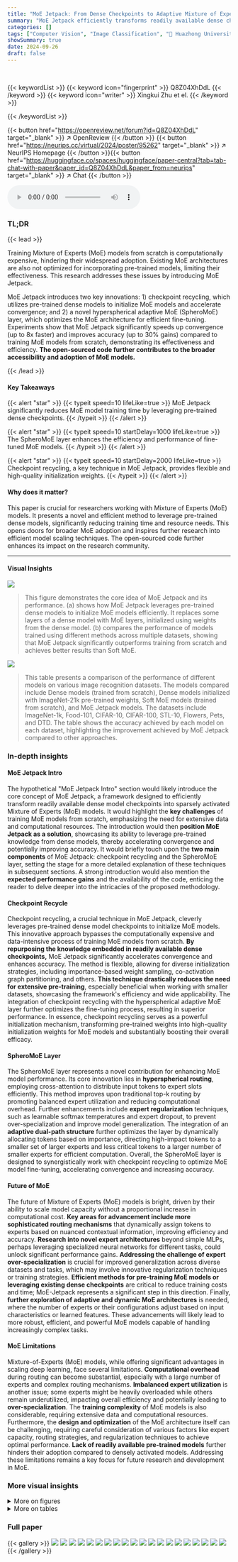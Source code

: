 ```yaml
---
title: "MoE Jetpack: From Dense Checkpoints to Adaptive Mixture of Experts for Vision Tasks"
summary: "MoE Jetpack efficiently transforms readily available dense checkpoints into high-performing MoE models, drastically accelerating convergence and improving accuracy."
categories: []
tags: ["Computer Vision", "Image Classification", "🏢 Huazhong University of Science and Technology",]
showSummary: true
date: 2024-09-26
draft: false
---
```


<br>

{{< keywordList >}}
{{< keyword icon="fingerprint" >}} Q8Z04XhDdL {{< /keyword >}}
{{< keyword icon="writer" >}} Xingkui Zhu et el. {{< /keyword >}}
 
{{< /keywordList >}}

{{< button href="https://openreview.net/forum?id=Q8Z04XhDdL" target="_blank" >}}
↗ OpenReview
{{< /button >}}
{{< button href="https://neurips.cc/virtual/2024/poster/95262" target="_blank" >}}
↗ NeurIPS Homepage
{{< /button >}}{{< button href="https://huggingface.co/spaces/huggingface/paper-central?tab=tab-chat-with-paper&paper_id=Q8Z04XhDdL&paper_from=neurips" target="_blank" >}}
↗ Chat
{{< /button >}}



<audio controls>
    <source src="https://ai-paper-reviewer.com/Q8Z04XhDdL/podcast.wav" type="audio/wav">
    Your browser does not support the audio element.
</audio>


### TL;DR


{{< lead >}}

Training Mixture of Experts (MoE) models from scratch is computationally expensive, hindering their widespread adoption.  Existing MoE architectures are also not optimized for incorporating pre-trained models, limiting their effectiveness. This research addresses these issues by introducing MoE Jetpack.



MoE Jetpack introduces two key innovations: 1) checkpoint recycling, which utilizes pre-trained dense models to initialize MoE models and accelerate convergence; and 2) a novel hyperspherical adaptive MoE (SpheroMoE) layer, which optimizes the MoE architecture for efficient fine-tuning.  Experiments show that MoE Jetpack significantly speeds up convergence (up to 8x faster) and improves accuracy (up to 30% gains) compared to training MoE models from scratch, demonstrating its effectiveness and efficiency. **The open-sourced code further contributes to the broader accessibility and adoption of MoE models.**

{{< /lead >}}


#### Key Takeaways

{{< alert "star" >}}
{{< typeit speed=10 lifeLike=true >}} MoE Jetpack significantly reduces MoE model training time by leveraging pre-trained dense checkpoints. {{< /typeit >}}
{{< /alert >}}

{{< alert "star" >}}
{{< typeit speed=10 startDelay=1000 lifeLike=true >}} The SpheroMoE layer enhances the efficiency and performance of fine-tuned MoE models. {{< /typeit >}}
{{< /alert >}}

{{< alert "star" >}}
{{< typeit speed=10 startDelay=2000 lifeLike=true >}} Checkpoint recycling, a key technique in MoE Jetpack, provides flexible and high-quality initialization weights. {{< /typeit >}}
{{< /alert >}}

#### Why does it matter?
This paper is crucial for researchers working with Mixture of Experts (MoE) models.  It presents a novel and efficient method to leverage pre-trained dense models, significantly reducing training time and resource needs. This opens doors for broader MoE adoption and inspires further research into efficient model scaling techniques. The open-sourced code further enhances its impact on the research community.

------
#### Visual Insights



![](https://ai-paper-reviewer.com/Q8Z04XhDdL/figures_1_1.jpg)

> This figure demonstrates the core idea of MoE Jetpack and its performance. (a) shows how MoE Jetpack leverages pre-trained dense models to initialize MoE models efficiently.  It replaces some layers of a dense model with MoE layers, initialized using weights from the dense model. (b) compares the performance of models trained using different methods across multiple datasets, showing that MoE Jetpack significantly outperforms training from scratch and achieves better results than Soft MoE.





![](https://ai-paper-reviewer.com/Q8Z04XhDdL/tables_6_1.jpg)

> This table presents a comparison of the performance of different models on various image recognition datasets.  The models compared include Dense models (trained from scratch), Dense models initialized with ImageNet-21k pre-trained weights, Soft MoE models (trained from scratch), and MoE Jetpack models. The datasets include ImageNet-1k, Food-101, CIFAR-10, CIFAR-100, STL-10, Flowers, Pets, and DTD.  The table shows the accuracy achieved by each model on each dataset, highlighting the improvement achieved by MoE Jetpack compared to other approaches.





### In-depth insights


#### MoE Jetpack Intro
The hypothetical "MoE Jetpack Intro" section would likely introduce the core concept of MoE Jetpack, a framework designed to efficiently transform readily available dense model checkpoints into sparsely activated Mixture of Experts (MoE) models.  It would highlight the **key challenges** of training MoE models from scratch, emphasizing the need for extensive data and computational resources.  The introduction would then **position MoE Jetpack as a solution**, showcasing its ability to leverage pre-trained knowledge from dense models, thereby accelerating convergence and potentially improving accuracy.  It would briefly touch upon the **two main components** of MoE Jetpack: checkpoint recycling and the SpheroMoE layer, setting the stage for a more detailed explanation of these techniques in subsequent sections.  A strong introduction would also mention the **expected performance gains** and the availability of the code, enticing the reader to delve deeper into the intricacies of the proposed methodology.

#### Checkpoint Recycle
Checkpoint recycling, a crucial technique in MoE Jetpack, cleverly leverages pre-trained dense model checkpoints to initialize MoE models. This innovative approach bypasses the computationally expensive and data-intensive process of training MoE models from scratch.  **By repurposing the knowledge embedded in readily available dense checkpoints,** MoE Jetpack significantly accelerates convergence and enhances accuracy.  The method is flexible, allowing for diverse initialization strategies, including importance-based weight sampling, co-activation graph partitioning, and others.  **This technique drastically reduces the need for extensive pre-training**, especially beneficial when working with smaller datasets, showcasing the framework's efficiency and wide applicability. The integration of checkpoint recycling with the hyperspherical adaptive MoE layer further optimizes the fine-tuning process, resulting in superior performance. In essence, checkpoint recycling serves as a powerful initialization mechanism, transforming pre-trained weights into high-quality initialization weights for MoE models and substantially boosting their overall efficacy.

#### SpheroMoE Layer
The SpheroMoE layer represents a novel contribution for enhancing MoE model performance.  Its core innovation lies in **hyperspherical routing**, employing cross-attention to distribute input tokens to expert slots efficiently. This method improves upon traditional top-k routing by promoting balanced expert utilization and reducing computational overhead.  Further enhancements include **expert regularization** techniques, such as learnable softmax temperatures and expert dropout, to prevent over-specialization and improve model generalization. The integration of an **adaptive dual-path structure** further optimizes the layer by dynamically allocating tokens based on importance, directing high-impact tokens to a smaller set of larger experts and less critical tokens to a larger number of smaller experts for efficient computation. Overall, the SpheroMoE layer is designed to synergistically work with checkpoint recycling to optimize MoE model fine-tuning, accelerating convergence and increasing accuracy.

#### Future of MoE
The future of Mixture of Experts (MoE) models is bright, driven by their ability to scale model capacity without a proportional increase in computational cost.  **Key areas for advancement include more sophisticated routing mechanisms** that dynamically assign tokens to experts based on nuanced contextual information, improving efficiency and accuracy.  **Research into novel expert architectures** beyond simple MLPs, perhaps leveraging specialized neural networks for different tasks, could unlock significant performance gains.  **Addressing the challenge of expert over-specialization** is crucial for improved generalization across diverse datasets and tasks, which may involve innovative regularization techniques or training strategies.  **Efficient methods for pre-training MoE models or leveraging existing dense checkpoints** are critical to reduce training costs and time; MoE-Jetpack represents a significant step in this direction. Finally, **further exploration of adaptive and dynamic MoE architectures** is needed, where the number of experts or their configurations adjust based on input characteristics or learned features. These advancements will likely lead to more robust, efficient, and powerful MoE models capable of handling increasingly complex tasks.

#### MoE Limitations
Mixture-of-Experts (MoE) models, while offering significant advantages in scaling deep learning, face several limitations.  **Computational overhead** during routing can become substantial, especially with a large number of experts and complex routing mechanisms.  **Imbalanced expert utilization** is another issue; some experts might be heavily overloaded while others remain underutilized, impacting overall efficiency and potentially leading to **over-specialization**.  The **training complexity** of MoE models is also considerable, requiring extensive data and computational resources.  Furthermore, the **design and optimization** of the MoE architecture itself can be challenging, requiring careful consideration of various factors like expert capacity, routing strategies, and regularization techniques to achieve optimal performance. **Lack of readily available pre-trained models** further hinders their adoption compared to densely activated models. Addressing these limitations remains a key focus for future research and development in MoE.


### More visual insights

<details>
<summary>More on figures
</summary>


![](https://ai-paper-reviewer.com/Q8Z04XhDdL/figures_3_1.jpg)

> This figure shows two parts: (a) illustrates the architecture of MoE Jetpack. It converts dense checkpoints into initialization weights for MoE models to speed up convergence and improve performance while keeping FLOPs same. (b) shows the performance comparison of different model architectures across various datasets, including ImageNet-1k, CIFAR-10, CIFAR-100, STL-10, and more, highlighting the advantages of MoE Jetpack over training from scratch and pre-trained and fine-tuned ViT.


![](https://ai-paper-reviewer.com/Q8Z04XhDdL/figures_4_1.jpg)

> This figure illustrates the Adaptive Dual-path MoE, a key component of the SpheroMoE layer. It shows how input tokens are processed through two distinct pathways: a 'core' path for high-impact tokens and a 'universal' path for less critical ones. The core path uses fewer, larger experts, while the universal path utilizes more, smaller experts, optimizing computational efficiency and performance.


![](https://ai-paper-reviewer.com/Q8Z04XhDdL/figures_7_1.jpg)

> This figure shows the performance of the MoE Jetpack model on the CIFAR-100 dataset with varying ratios of core experts to universal experts.  The x-axis represents the CIFAR-100 accuracy, and the y-axis represents the ratio of core experts to universal experts. The figure demonstrates that the optimal performance is achieved when the ratio of core experts to universal experts is approximately 1:3. This suggests that a balanced combination of specialized (core) and generalized (universal) experts is crucial for maximizing the model's effectiveness.


![](https://ai-paper-reviewer.com/Q8Z04XhDdL/figures_8_1.jpg)

> This figure compares the convergence speed of MoE Jetpack against training MoE models from scratch.  The left panel shows the results for ImageNet-1k, demonstrating that MoE Jetpack achieves the target accuracy roughly twice as fast. The right panel shows the results for CIFAR-100, illustrating that MoE Jetpack is about eight times faster.  The significant speedup highlights one of the key advantages of MoE Jetpack.


![](https://ai-paper-reviewer.com/Q8Z04XhDdL/figures_8_2.jpg)

> This figure visualizes the attention maps of five different experts (three core experts and two universal experts) responding to the same input image and their contributions to the final output tokens across different layers of the MoE model. The attention maps show that each expert focuses on specific regions of the input image which indicates specialization.  The line charts demonstrate the different contributions made by core and universal experts across twelve layers of the MoE. Core experts show increasing influence in later layers, highlighting their role in detailed feature refinement. Conversely, universal experts maintain a relatively consistent level of contribution across all layers, indicating a more uniform integration of broader contextual information.


![](https://ai-paper-reviewer.com/Q8Z04XhDdL/figures_16_1.jpg)

> This figure visualizes the attention maps generated by the most important core and universal experts across different layers of the MoE Jetpack model. It shows how these experts focus on different regions of the input image, with core experts focusing on more detailed features and universal experts providing broader contextual information. The visualization highlights the dynamic allocation and specialization of experts within the model, illustrating how their contributions evolve across different layers.


</details>




<details>
<summary>More on tables
</summary>


![](https://ai-paper-reviewer.com/Q8Z04XhDdL/tables_6_2.jpg)
> This table compares the performance of four different checkpoint recycling strategies (Random Sampling, Uniform Selection, Graph Partitioning, Importance-based Sampling) against the Sparse Upcycling method [16] on the ImageNet dataset.  The results demonstrate the superior performance of Importance-based Sampling, achieving an accuracy of 79.9 compared to the other methods and Sparse Upcycling, which only achieves 79.1.

![](https://ai-paper-reviewer.com/Q8Z04XhDdL/tables_6_3.jpg)
> This table presents the ablation study results on the MoE Jetpack components. It compares the performance of different model configurations on ImageNet, CIFAR-100, and Flowers datasets. The configurations include the baseline ViT-T model, Soft MoE with Checkpoints Recycling, Soft MoE with Checkpoints Recycling and SpheroMoE, demonstrating the contribution of each component to the model's performance.  The mean accuracy across all datasets is shown for each configuration, illustrating the performance improvements from incorporating each component.

![](https://ai-paper-reviewer.com/Q8Z04XhDdL/tables_7_1.jpg)
> This table presents a comparison of the performance of different model configurations on ImageNet.  The models compared include SoftMoE with 197 experts, SpheroMoE with 197 core experts and 0 universal experts, and SpheroMoE with 98 core experts and 196 universal experts. The table shows the ImageNet accuracy and FLOPs (floating point operations) for each model configuration. The results highlight the effectiveness of the SpheroMoE architecture, particularly when using the dual-path structure with a combination of core and universal experts, in improving accuracy while maintaining computational efficiency.

![](https://ai-paper-reviewer.com/Q8Z04XhDdL/tables_7_2.jpg)
> This table compares the performance of different models on visual recognition tasks using two different architectures, ViT-T and ConvNeXt-F.  It shows the accuracy achieved by dense models trained from scratch, dense models initialized with ImageNet-21K pre-trained weights and fine-tuned on the target dataset, Soft MoE models trained from scratch, and MoE Jetpack models. The MoE Jetpack models are initialized using checkpoint recycling with pre-trained dense checkpoints from ImageNet-21K and then fine-tuned. The table highlights the superior performance of MoE Jetpack across various datasets compared to the baseline models.

![](https://ai-paper-reviewer.com/Q8Z04XhDdL/tables_14_1.jpg)
> This table presents the detailed model configurations for the main experiments. It shows the model, FLOPs (floating point operations per second), initialization method, MoE (Mixture of Experts) layers, number of core experts, and number of universal experts for both successors (V-JetMoE-T and C-JetMoE-F) and predecessors (ViT-S/16 and ConvNeXt-T).  The predecessors are pre-trained dense checkpoints used to initialize the successor MoE models via checkpoint recycling. The table clarifies the architectural differences between the dense models and the resulting MoE models. 

![](https://ai-paper-reviewer.com/Q8Z04XhDdL/tables_14_2.jpg)
> This table presents a performance comparison of visual recognition tasks using two different model architectures, ViT-T and ConvNeXt-F.  It compares the performance of Dense models (trained from scratch and with ImageNet-21k pre-trained weights), Soft MoE models (trained from scratch), and MoE Jetpack models (initialized using checkpoint recycling with ImageNet-21k pre-trained checkpoints and then fine-tuned). The results are shown for various datasets, including ImageNet-1k, Food-101, CIFAR-10, CIFAR-100, STL-10, Flowers, Pets, and DTD.  The table highlights the improvements in accuracy achieved by MoE Jetpack compared to the other methods.

![](https://ai-paper-reviewer.com/Q8Z04XhDdL/tables_14_3.jpg)
> This table lists the hyperparameter settings used for training the Vision Transformer (ViT-T) model on eight different image classification datasets.  The hyperparameters include batch size, warmup epochs, total training epochs, and drop path rate.  These settings were adjusted for each dataset to optimize performance.

![](https://ai-paper-reviewer.com/Q8Z04XhDdL/tables_16_1.jpg)
> This table shows the contribution values of core and universal experts across different layers (MoE Layer 7 to 12) of the MoE Jetpack model.  The contribution values indicate the relative importance of core and universal experts in producing the final output of each layer.  The values demonstrate that the importance of core experts generally increases as the network goes deeper, while the contribution of universal experts decreases. 

</details>




### Full paper

{{< gallery >}}
<img src="https://ai-paper-reviewer.com/Q8Z04XhDdL/1.png" class="grid-w50 md:grid-w33 xl:grid-w25" />
<img src="https://ai-paper-reviewer.com/Q8Z04XhDdL/2.png" class="grid-w50 md:grid-w33 xl:grid-w25" />
<img src="https://ai-paper-reviewer.com/Q8Z04XhDdL/3.png" class="grid-w50 md:grid-w33 xl:grid-w25" />
<img src="https://ai-paper-reviewer.com/Q8Z04XhDdL/4.png" class="grid-w50 md:grid-w33 xl:grid-w25" />
<img src="https://ai-paper-reviewer.com/Q8Z04XhDdL/5.png" class="grid-w50 md:grid-w33 xl:grid-w25" />
<img src="https://ai-paper-reviewer.com/Q8Z04XhDdL/6.png" class="grid-w50 md:grid-w33 xl:grid-w25" />
<img src="https://ai-paper-reviewer.com/Q8Z04XhDdL/7.png" class="grid-w50 md:grid-w33 xl:grid-w25" />
<img src="https://ai-paper-reviewer.com/Q8Z04XhDdL/8.png" class="grid-w50 md:grid-w33 xl:grid-w25" />
<img src="https://ai-paper-reviewer.com/Q8Z04XhDdL/9.png" class="grid-w50 md:grid-w33 xl:grid-w25" />
<img src="https://ai-paper-reviewer.com/Q8Z04XhDdL/10.png" class="grid-w50 md:grid-w33 xl:grid-w25" />
<img src="https://ai-paper-reviewer.com/Q8Z04XhDdL/11.png" class="grid-w50 md:grid-w33 xl:grid-w25" />
<img src="https://ai-paper-reviewer.com/Q8Z04XhDdL/12.png" class="grid-w50 md:grid-w33 xl:grid-w25" />
<img src="https://ai-paper-reviewer.com/Q8Z04XhDdL/13.png" class="grid-w50 md:grid-w33 xl:grid-w25" />
<img src="https://ai-paper-reviewer.com/Q8Z04XhDdL/14.png" class="grid-w50 md:grid-w33 xl:grid-w25" />
<img src="https://ai-paper-reviewer.com/Q8Z04XhDdL/15.png" class="grid-w50 md:grid-w33 xl:grid-w25" />
<img src="https://ai-paper-reviewer.com/Q8Z04XhDdL/16.png" class="grid-w50 md:grid-w33 xl:grid-w25" />
<img src="https://ai-paper-reviewer.com/Q8Z04XhDdL/17.png" class="grid-w50 md:grid-w33 xl:grid-w25" />
<img src="https://ai-paper-reviewer.com/Q8Z04XhDdL/18.png" class="grid-w50 md:grid-w33 xl:grid-w25" />
<img src="https://ai-paper-reviewer.com/Q8Z04XhDdL/19.png" class="grid-w50 md:grid-w33 xl:grid-w25" />
<img src="https://ai-paper-reviewer.com/Q8Z04XhDdL/20.png" class="grid-w50 md:grid-w33 xl:grid-w25" />
{{< /gallery >}}
